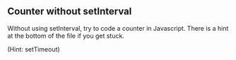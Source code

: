 ## Counter without setInterval

Without using setInterval, try to code a counter in Javascript. There is a hint at the bottom of the file if you get stuck.


(Hint: setTimeout)